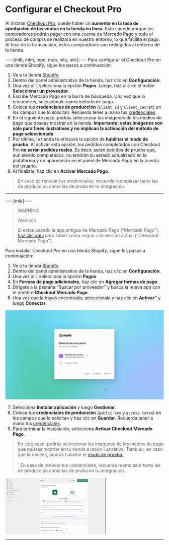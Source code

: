 # Configurar el Checkout Pro

Al instalar [Checkout Pro](/developers/es/docs/checkout-pro/landing), puede haber un **aumento en la tasa de aprobación de las ventas en la tienda en línea**. Esto sucede porque los compradores podrán pagar con una cuenta de Mercado Pago y todo el proceso de compra se realizará en nuestro entorno, lo que facilita el pago. Al final de la transacción, estos compradores son redirigidos al entorno de la tienda.

----[mlb, mlm, mpe, mco, mlu, mlc]----
Para configurar el Checkout Pro en una tienda Shopify, sigue los pasos a continuación:

1. Ve a tu tienda [Shopify](https://accounts.shopify.com/store-login).
2. Dentro del panel administrativo de la tienda, haz clic en **Configuración**.
3. Una vez allí, selecciona la opción **Pagos**. Luego, haz clic en el botón **Seleccionar un proveedor**.
4. Escribe Mercado Pago en la barra de búsqueda. Una vez que lo encuentres, selecciónalo como método de pago.
5. Coloca tus **credenciales de producción** (`Client_id` y `Client_secret`) en los campos que lo solicitan. Recuerda tener a mano tus [credenciales](/developers/es/docs/shopify/additional-content/credentials). 
6. En el siguiente paso, podrás seleccionar las imágenes de los medios de pago que deseas mostrar en la tienda. **Importante: estas imágenes son sólo para fines ilustrativos y no implican la activación del método de pago seleccionado**.
7. Por último, la tienda te ofrecerá la opción de **habilitar el modo de prueba**. Al activar esta opción, los pedidos completados con Checkout Pro **no serán pedidos reales**. Es decir, serán pedidos de prueba que, aun siendo completados, no tendrán su estado actualizado en la plataforma y no aparecerán en el panel de Mercado Pago en la cuenta del usuario.
8. Al finalizar, haz clic en **Activar Mercado Pago**. 

> En caso de renovar tus credenciales, recuerda reemplazar tanto las de producción como las de pruba en tu integración.

------------
----[mla]----
> WARNING
>
> Atención
>
> Si estás usando la app antigua de Mercado Pago ("Mercado Pago"), [haz clic aquí](/developers/es/docs/shopify/how-tos/migration) para saber cómo migrar a la versión actual ("Checkout Mercado Pago").

Para instalar Checkout Pro en una tienda Shopify, sigue los pasos a continuación:

1. Ve a tu tienda [Shopify](https://accounts.shopify.com/store-login).
2. Dentro del panel administrativo de la tienda, haz clic en **Configuración**.
3. Una vez allí, selecciona la opción **Pagos**. 
4. En **Formas de pago adicionales**, haz clic en **Agregar formas de pago**.
5. Dirígete a la pestaña "Buscar por proveedor" y busca la nueva app con el nombre **Checkout Mercado Pago**. 
6. Una vez que la hayas encontrado, selecciónala y haz clic en **Activar”** y luego **Conectar**.

![migracion a](/images/shopify/migration-a-es.gif)

7. Selecciona **Instalar aplicación** y luego **Gestionar**.
8. Coloca tus **credenciales de producción** (`public key` y `access token`) en los campos que lo solicitan y haz clic en **Guardar**. Recuerda tener a mano tus [credenciales](/developers/es/docs/shopify/additional-content/credentials).
9. Para terminar la instalación, selecciona **Activar Checkout Mercado Pago**.

> En este paso, podrás seleccionar las imágenes de los medios de pago que quieras mostrar en tu tienda a modo ilustrativo. También, en caso que lo desees, podrás habilitar el [modo de prueba.](/developers/pt/docs/shopify/sales-processing/integration-test)
> <br/><br/>`
> En caso de renovar tus credenciales, recuerda reemplazar tanto las de producción como las de pruba en tu integración.

![migracion b](/images/shopify/migration-b-es.gif)

------------